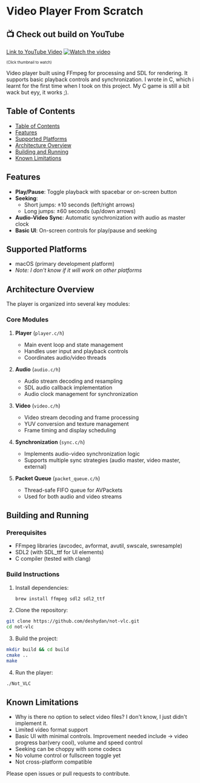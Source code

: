 # Video Player From Scratch
## 📺 Check out build on YouTube 
[Link to YouTube Video](https://youtu.be/ObqVTnCtLXY)
[![Watch the video](docs/thumbnail.png)](https://youtu.be/ObqVTnCtLXY)

<sub><sup>(Click thumbnail to watch)</sup></sub>

Video player built using FFmpeg for processing and SDL for rendering. It supports basic playback controls
and synchronization. I wrote in C, which i learnt for the first time when I took on this project. My C game is still a
bit wack but eyy, it works ;).

## Table of Contents

- [Table of Contents](#table-of-contents)
- [Features](#features)
- [Supported Platforms](#supported-platforms)
- [Architecture Overview](#architecture-overview)
- [Building and Running](#building-and-running)
- [Known Limitations](#known-limitations)

## Features

- **Play/Pause**: Toggle playback with spacebar or on-screen button
- **Seeking**:
    - Short jumps: ±10 seconds (left/right arrows)
    - Long jumps: ±60 seconds (up/down arrows)
- **Audio-Video Sync**: Automatic synchronization with audio as master clock
- **Basic UI**: On-screen controls for play/pause and seeking

## Supported Platforms

- macOS (primary development platform)
- *Note: I don't know if it will work on other platforms*

## Architecture Overview

The player is organized into several key modules:

### Core Modules

1. **Player** (`player.c/h`)
    - Main event loop and state management
    - Handles user input and playback controls
    - Coordinates audio/video threads

2. **Audio** (`audio.c/h`)
    - Audio stream decoding and resampling
    - SDL audio callback implementation
    - Audio clock management for synchronization

3. **Video** (`video.c/h`)
    - Video stream decoding and frame processing
    - YUV conversion and texture management
    - Frame timing and display scheduling

4. **Synchronization** (`sync.c/h`)
    - Implements audio-video synchronization logic
    - Supports multiple sync strategies (audio master, video master, external)

5. **Packet Queue** (`packet_queue.c/h`)
    - Thread-safe FIFO queue for AVPackets
    - Used for both audio and video streams

## Building and Running

### Prerequisites

- FFmpeg libraries (avcodec, avformat, avutil, swscale, swresample)
- SDL2 (with SDL_ttf for UI elements)
- C compiler (tested with clang)

### Build Instructions

1. Install dependencies:
   ```bash
   brew install ffmpeg sdl2 sdl2_ttf
   ```

2. Clone the repository:

```bash
git clone https://github.com/deshydan/not-vlc.git
cd not-vlc
```

3. Build the project:

```bash
mkdir build && cd build
cmake ..
make
```

4. Run the player:

```bash
./Not_VLC 
```


## Known Limitations
- Why is there no option to select video files? I don't know, I just didn't implement it.
- Limited video format support
- Basic UI with minimal controls. Improvement needed include -> video progress bar(very cool), volume and speed control
- Seeking can be choppy with some codecs
- No volume control or fullscreen toggle yet
- Not cross-platform compatible

Please open issues or pull requests to contribute.

